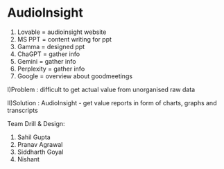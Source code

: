 # AudioInsight
1) Lovable = audioinsight website
2) MS PPT = content writing for ppt
3) Gamma = designed ppt
4) ChaGPT = gather info
5) Gemini = gather info
6) Perplexity = gather info
7) Google = overview about goodmeetings

I)Problem : difficult to get actual value from unorganised raw data 

II)Solution : AudioInsight - get value reports in form of charts, graphs and transcripts

Team Drill & Design:
1) Sahil Gupta
2) Pranav Agrawal
3) Siddharth Goyal
4) Nishant


